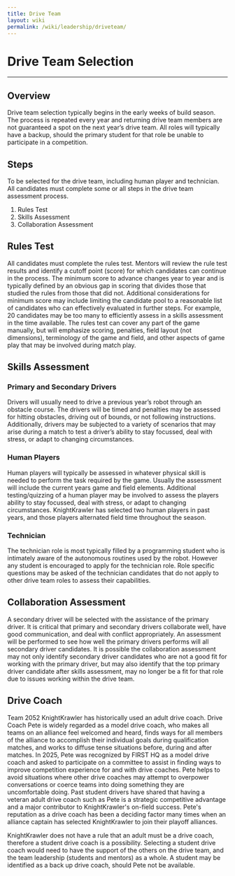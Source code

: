 ```yaml
---
title: Drive Team
layout: wiki
permalink: /wiki/leadership/driveteam/
---
```



# Drive Team Selection
---

## Overview

Drive team selection typically begins in the early weeks of build season. The process is repeated every year and returning drive team members are not guaranteed a spot on the next year’s drive team. All roles will typically have a backup, should the primary student for that role be unable to participate in a competition.

## Steps

To be selected for the drive team, including human player and technician. All candidates must complete some or all steps in the drive team assessment process.

1. Rules Test  
2. Skills Assessment  
3. Collaboration Assessment

## Rules Test

All candidates must complete the rules test. Mentors will review the rule test results and identify a cutoff point (score) for which candidates can continue in the process. The minimum score to advance changes year to year and is typically defined  by an obvious gap in scoring that divides those that studied the rules from those that did not. Additional considerations for minimum score may include limiting the candidate pool to a reasonable list of candidates who can effectively evaluated in further steps. For example, 20 candidates may be too many to efficiently assess in a skills assessment in the time available. The rules test can cover any part of the game manually, but will emphasize scoring, penalties, field layout (not dimensions), terminology of the game and field, and other aspects of game play that may be involved during match play.

## Skills Assessment

### Primary and Secondary Drivers

Drivers will usually need to drive a previous year’s robot through an obstacle course. The drivers will be timed and penalties may be assessed for hitting obstacles, driving out of bounds, or not following instructions. Additionally, drivers may be subjected to a variety of scenarios that may arise during a match to test a driver’s ability to stay focussed, deal with stress, or adapt to changing circumstances.

### Human Players

Human players will typically be assessed in whatever physical skill is needed to perform the task required by the game. Usually the assessment will include the current years game and field elements. Additional testing/quizzing of a human player may be involved to assess the players ability to stay focussed, deal with stress, or adapt to changing circumstances. KnightKrawler has selected two human players in past years, and those players alternated field time throughout the season.

### Technician

The technician role is most typically filled by a programming student who is intimately aware of the autonomous routines used by the robot. However any student is encouraged to apply for the technician role. Role specific questions may be asked of the technician candidates that do not apply to other drive team roles to assess their capabilities.

## Collaboration Assessment

A secondary driver will be selected with the assistance of the primary driver. It is critical that primary and secondary drivers collaborate well, have good communication, and deal with conflict appropriately. An assessment will be performed to see how well the primary drivers performs will all secondary driver candidates. It is possible the collaboration assessment may not only identify secondary driver candidates who are not a good fit for working with the primary driver, but may also identify that the top primary driver candidate after skills assessment, may no longer be a fit for that role due to issues working within the drive team. 

## Drive Coach

Team 2052 KnightKrawler has historically used an adult drive coach. Drive Coach Pete is widely regarded as a model drive coach, who makes all teams on an alliance feel welcomed and heard, finds ways for all members of the alliance to accomplish their individual goals during qualification matches, and works to diffuse tense situations before, during and after matches. In 2025, Pete was recognized by FIRST HQ as a model drive coach and asked to participate on a committee to assist in finding ways to improve competition experience for and with drive coaches. Pete helps to avoid situations where other drive coaches may attempt to overpower conversations or coerce teams into doing something they are uncomfortable doing. Past student drivers have shared that having a veteran adult drive coach such as Pete is a strategic competitive advantage and a major contributor to KnightKrawler's on-field success. Pete's reputation as a drive coach has been a deciding factor many times when an alliance captain has selected KnightKrawler to join their playoff alliances. 

KnightKrawler does not have a rule that an adult must be a drive coach, therefore a student drive coach is a possibility. Selecting a student drive coach would need to have the support of the others on the drive team, and the team leadership (students and mentors) as a whole. A student may be identified as a back up drive coach, should Pete not be available.

